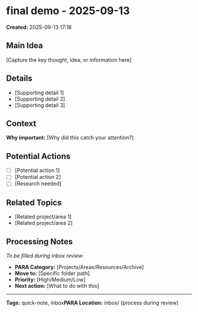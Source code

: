 # final demo - 2025-09-13

**Created:** 2025-09-13 17:18

## Main Idea
[Capture the key thought, idea, or information here]

## Details
- [Supporting detail 1]
- [Supporting detail 2]
- [Supporting detail 3]

## Context
**Why important:** [Why did this catch your attention?]

## Potential Actions
- [ ] [Potential action 1]
- [ ] [Potential action 2]
- [ ] [Research needed]

## Related Topics
- [Related project/area 1]
- [Related project/area 2]

## Processing Notes
*To be filled during inbox review:*
- **PARA Category:** [Projects/Areas/Resources/Archive]
- **Move to:** [Specific folder path]
- **Priority:** [High/Medium/Low]
- **Next action:** [What to do with this]

---
**Tags:** quick-note, inbox**PARA Location:** inbox/ (process during review)